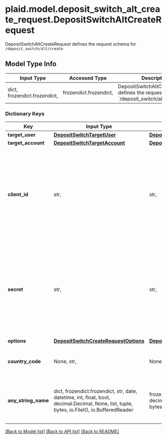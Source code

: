 # plaid.model.deposit_switch_alt_create_request.DepositSwitchAltCreateRequest

DepositSwitchAltCreateRequest defines the request schema for `/deposit_switch/alt/create`

## Model Type Info
Input Type | Accessed Type | Description | Notes
------------ | ------------- | ------------- | -------------
dict, frozendict.frozendict,  | frozendict.frozendict,  | DepositSwitchAltCreateRequest defines the request schema for &#x60;/deposit_switch/alt/create&#x60; | 

### Dictionary Keys
Key | Input Type | Accessed Type | Description | Notes
------------ | ------------- | ------------- | ------------- | -------------
**target_user** | [**DepositSwitchTargetUser**](DepositSwitchTargetUser.md) | [**DepositSwitchTargetUser**](DepositSwitchTargetUser.md) |  | 
**target_account** | [**DepositSwitchTargetAccount**](DepositSwitchTargetAccount.md) | [**DepositSwitchTargetAccount**](DepositSwitchTargetAccount.md) |  | 
**client_id** | str,  | str,  | Your Plaid API &#x60;client_id&#x60;. The &#x60;client_id&#x60; is required and may be provided either in the &#x60;PLAID-CLIENT-ID&#x60; header or as part of a request body. | [optional] 
**secret** | str,  | str,  | Your Plaid API &#x60;secret&#x60;. The &#x60;secret&#x60; is required and may be provided either in the &#x60;PLAID-SECRET&#x60; header or as part of a request body. | [optional] 
**options** | [**DepositSwitchCreateRequestOptions**](DepositSwitchCreateRequestOptions.md) | [**DepositSwitchCreateRequestOptions**](DepositSwitchCreateRequestOptions.md) |  | [optional] 
**country_code** | None, str,  | NoneClass, str,  | ISO-3166-1 alpha-2 country code standard. | [optional] must be one of ["US", "CA", ] 
**any_string_name** | dict, frozendict.frozendict, str, date, datetime, int, float, bool, decimal.Decimal, None, list, tuple, bytes, io.FileIO, io.BufferedReader | frozendict.frozendict, str, BoolClass, decimal.Decimal, NoneClass, tuple, bytes, FileIO | any string name can be used but the value must be the correct type | [optional]

[[Back to Model list]](../../README.md#documentation-for-models) [[Back to API list]](../../README.md#documentation-for-api-endpoints) [[Back to README]](../../README.md)

